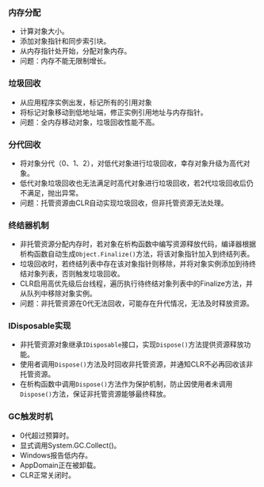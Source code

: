 ### 内存分配
- 计算对象大小。
- 添加对象指针和同步索引块。
- 从内存指针处开始，分配对象内存。
- 问题：内存不能无限制增长。

### 垃圾回收
- 从应用程序实例出发，标记所有的引用对象
- 将标记对象移动到低地址端，修正实例引用地址与内存指针。
- 问题：全内存移动对象，垃圾回收性能不高。

### 分代回收
- 将对象分代（0、1、2），对低代对象进行垃圾回收，幸存对象升级为高代对象。
- 低代对象垃圾回收也无法满足时高代对象进行垃圾回收，若2代垃圾回收后仍不满足，抛出异常。
- 问题：托管资源由CLR自动实现垃圾回收，但非托管资源无法处理。

### 终结器机制
- 非托管资源分配内存时，若对象在析构函数中编写资源释放代码，编译器根据析构函数自动生成`Object.Finalize()`方法，将该对象指针加入到终结列表。
- 垃圾回收时，若终结列表中存在该对象指针则移除，并将对象实例添加到待终结对象列表，否则触发垃圾回收。
- CLR启用高优先级后台线程，遍历执行待终结对象列表中的Finalize方法，并从队列中移除对象实例。
- 问题：非托管资源在0代无法回收，可能存在升代情况，无法及时释放资源。

### IDisposable实现
- 非托管资源对象继承`IDisposable`接口，实现`Dispose()`方法提供资源释放功能。
- 使用者调用`Dispose()`方法及时回收非托管资源，并通知CLR不必再回收该非托管资源。
- 在析构函数中调用`Dispose()`方法作为保护机制，防止因使用者未调用`Dispose()`方法，保证非托管资源能够最终释放。

### GC触发时机
- 0代超过预算时。
- 显式调用System.GC.Collect()。
- Windows报告低内存。
- AppDomain正在被卸载。
- CLR正常关闭时。
